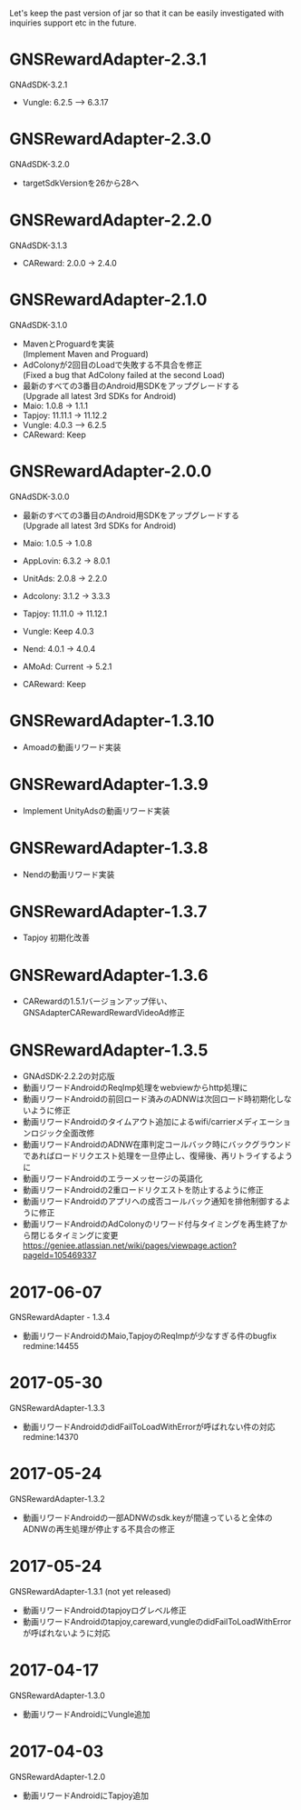 Let's keep the past version of jar so that it can be easily investigated with inquiries support etc in the future.
# GNSRewardAdapter-2.3.1
GNAdSDK-3.2.1
- Vungle: 6.2.5 --> 6.3.17

# GNSRewardAdapter-2.3.0
GNAdSDK-3.2.0
- targetSdkVersionを26から28へ

# GNSRewardAdapter-2.2.0
GNAdSDK-3.1.3
 - CAReward: 2.0.0 -> 2.4.0

# GNSRewardAdapter-2.1.0
GNAdSDK-3.1.0

- MavenとProguardを実装<br>(Implement Maven and Proguard)
- AdColonyが2回目のLoadで失敗する不具合を修正<br>(Fixed a bug that AdColony failed at the second Load)
- 最新のすべての3番目のAndroid用SDKをアップグレードする<br>(Upgrade all latest 3rd SDKs for Android)
 - Maio: 1.0.8 -> 1.1.1
 - Tapjoy: 11.11.1 -> 11.12.2
 - Vungle: 4.0.3 --> 6.2.5
 - CAReward: Keep


# GNSRewardAdapter-2.0.0
GNAdSDK-3.0.0

- 最新のすべての3番目のAndroid用SDKをアップグレードする<br>(Upgrade all latest 3rd SDKs for Android)

 - Maio: 1.0.5 -> 1.0.8
 - AppLovin: 6.3.2 -> 8.0.1
 - UnitAds: 2.0.8 -> 2.2.0
 - Adcolony: 3.1.2 -> 3.3.3
 - Tapjoy: 11.11.0 -> 11.12.1
 - Vungle: Keep 4.0.3
 - Nend: 4.0.1 -> 4.0.4
 - AMoAd: Current -> 5.2.1
 - CAReward: Keep


# GNSRewardAdapter-1.3.10
- Amoadの動画リワード実装

# GNSRewardAdapter-1.3.9
- Implement UnityAdsの動画リワード実装

# GNSRewardAdapter-1.3.8
- Nendの動画リワード実装

# GNSRewardAdapter-1.3.7
- Tapjoy 初期化改善

# GNSRewardAdapter-1.3.6
- CARewardの1.5.1バージョンアップ伴い、GNSAdapterCARewardRewardVideoAd修正

# GNSRewardAdapter-1.3.5
- GNAdSDK-2.2.2の対応版
- 動画リワードAndroidのReqImp処理をwebviewからhttp処理に
- 動画リワードAndroidの前回ロード済みのADNWは次回ロード時初期化しないように修正
- 動画リワードAndroidのタイムアウト追加によるwifi/carrierメディエーションロジック全面改修
- 動画リワードAndroidのADNW在庫判定コールバック時にバックグラウンドであればロードリクエスト処理を一旦停止し、復帰後、再リトライするように
- 動画リワードAndroidのエラーメッセージの英語化
- 動画リワードAndroidの2重ロードリクエストを防止するように修正
- 動画リワードAndroidのアプリへの成否コールバック通知を排他制御するように修正
- 動画リワードAndroidのAdColonyのリワード付与タイミングを再生終了から閉じるタイミングに変更
<br>https://geniee.atlassian.net/wiki/pages/viewpage.action?pageId=105469337

# 2017-06-07
GNSRewardAdapter - 1.3.4

- 動画リワードAndroidのMaio,TapjoyのReqImpが少なすぎる件のbugfix
redmine:14455

# 2017-05-30
GNSRewardAdapter-1.3.3

- 動画リワードAndroidのdidFailToLoadWithErrorが呼ばれない件の対応
redmine:14370

# 2017-05-24
GNSRewardAdapter-1.3.2

- 動画リワードAndroidの一部ADNWのsdk.keyが間違っていると全体のADNWの再生処理が停止する不具合の修正

# 2017-05-24
GNSRewardAdapter-1.3.1 (not yet released)

- 動画リワードAndroidのtapjoyログレベル修正
- 動画リワードAndroidのtapjoy,careward,vungleのdidFailToLoadWithErrorが呼ばれないように対応

# 2017-04-17
GNSRewardAdapter-1.3.0

- 動画リワードAndroidにVungle追加

# 2017-04-03
GNSRewardAdapter-1.2.0

- 動画リワードAndroidにTapjoy追加


